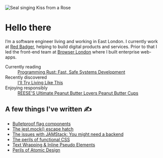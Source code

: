 
![Seal singing Kiss from a Rose](https://media.giphy.com/media/HSDMmTshR9hug/giphy.gif)

# Hello there

I’m a software engineer living and working in East London. I currently work at [Red Badger](https://red-badger.com/), helping to build digital products and services. Prior to that I led the front-end team at [Browser London](https://www.browserlondon.com/) where I built enterprise web-apps.

<dl>
  <dt>Currently reading</dt>
  <dd><a href="https://www.oreilly.com/library/view/programming-rust-2nd/9781492052586/">Programming Rust: Fast, Safe Systems Development</a></dd>
  <dt>Recently discovered</dt>
  <dd><a href="https://deathsdynamicshroud.bandcamp.com/album/ill-try-living-like-this">I'll Try Living Like This</a></dd>
  <dt>Enjoying responsibly</dt>
  <dd><a href="https://www.hersheyland.com/products/reeses-ultimate-peanut-butter-lovers-peanut-butter-cups-1-4-oz.html">REESE'S Ultimate Peanut Butter Lovers Peanut Butter Cups</a></dd>
</dl>

## A few things I've written ✍️

- [Bulletproof flag components](https://www.jayfreestone.com/writing/bulletproof-flag/)
- [The jest.mock() escape hatch](https://www.jayfreestone.com/writing/jest-module-mocks/)
- [The issues with JAMStack: You might need a backend](https://www.browserlondon.com/blog/2020/04/20/issues-with-jamstack-you-might-need-backend/)
- [The perils of functional CSS](https://www.browserlondon.com/blog/2019/06/10/functional-css-perils/)
- [Text Wrapping & Inline Pseudo Elements](https://www.jayfreestone.com/writing/wrapping-and-inline-pseudo-elements)
- [Perils of Atomic Design](https://www.jayfreestone.com/writing/perils-of-atomic-design)

